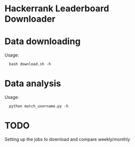 Hackerrank Leaderboard Downloader
===

# Data downloading
Usage:
```
  bash download.sh -h
```

# Data analysis
Usage:
```
  python match_username.py -h
```

# TODO
Setting up the jobs to download and compare weekly/monthly